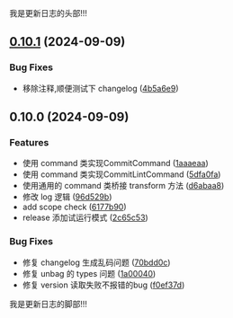 我是更新日志的头部!!!

[comment]: # (!!!ChangelogHeaderDividerTag!!!)

## [0.10.1](https://github.com/LiuWenXing1996/unbag-monorepo/compare/unbag@0.10.0...unbag@0.10.1) (2024-09-09)

### Bug Fixes

* 移除注释,顺便测试下 changelog ([4b5a6e9](https://github.com/LiuWenXing1996/unbag-monorepo/commit/4b5a6e98307fac678ea694fe12d631727f920c50))

## 0.10.0 (2024-09-09)

### Features

* 使用 command 类实现CommitCommand ([1aaaeaa](https://github.com/LiuWenXing1996/unbag-monorepo/commit/1aaaeaa7f1d34c9920a093470aa13791e2be3fe6))
* 使用 command 类实现CommitLintCommand ([5dfa0fa](https://github.com/LiuWenXing1996/unbag-monorepo/commit/5dfa0fa23ddef71543be5f05ceb35d645c133e3e))
* 使用通用的 command 类桥接 transform 方法 ([d6abaa8](https://github.com/LiuWenXing1996/unbag-monorepo/commit/d6abaa8dc0767d9d19c6f5ccdee400a449420c8b))
* 修改 log 逻辑 ([96d529b](https://github.com/LiuWenXing1996/unbag-monorepo/commit/96d529b3e9ac5e3c1572d7517cc49f7c48ae4507))
* add scope check ([6177b90](https://github.com/LiuWenXing1996/unbag-monorepo/commit/6177b90019ad08db0fd5026e6ffc708118d36614))
* release 添加试运行模式 ([2c65c53](https://github.com/LiuWenXing1996/unbag-monorepo/commit/2c65c5352628d968efbf73d73796a1b3dabfac02))

### Bug Fixes

* 修复 changelog 生成乱码问题 ([70bdd0c](https://github.com/LiuWenXing1996/unbag-monorepo/commit/70bdd0ca82937d1f7c6280f7886697c23a735572))
* 修复 unbag 的 types 问题 ([1a00040](https://github.com/LiuWenXing1996/unbag-monorepo/commit/1a00040224a8f8de0247f9be9ef26334ed85be5d))
* 修复 version 读取失败不报错的bug ([f0ef37d](https://github.com/LiuWenXing1996/unbag-monorepo/commit/f0ef37dbebf691ba20ff51047ed357b1ea2caa9d))




[comment]: # (!!!ChangelogFooterDividerTag!!!)

我是更新日志的脚部!!!